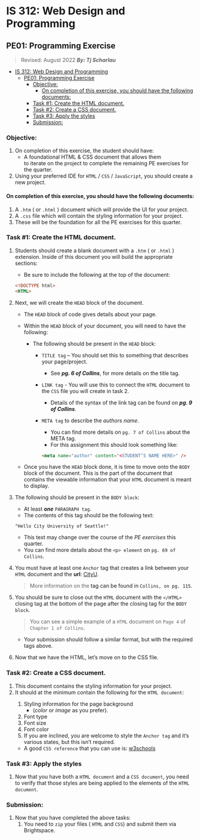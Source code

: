 # IS 312: Web Design and Programming

## PE01: Programming Exercise

> Revised: August 2022
_**By: Tj Scharlau**_

- [IS 312: Web Design and Programming](#is-312-web-design-and-programming)
  - [PE01: Programming Exercise](#pe01-programming-exercise)
    - [Objective:](#objective)
      - [On completion of this exercise, you should have the following documents:](#on-completion-of-this-exercise-you-should-have-the-following-documents)
    - [Task #1: Create the HTML document.](#task-1-create-the-html-document)
    - [Task #2: Create a CSS document.](#task-2-create-a-css-document)
    - [Task #3: Apply the styles](#task-3-apply-the-styles)
    - [Submission:](#submission)

### Objective:

1. On completion of this exercise, the student should have:
   - A foundational HTML & CSS document that allows them \
      to iterate on the project to complete the remaining PE exercises for the quarter.
1. Using your preferred IDE for `HTML` / `CSS` / `JavaScript`, you should create a new project.

#### On completion of this exercise, you should have the following documents:

1. A `.htm` ( or `.html` ) document which will provide the UI for your project.
1. A `.css` file which will contain the styling information for your project.
1. These will be the foundation for all the PE exercises for this quarter.

### Task #1: Create the HTML document.

1. Students should create a blank document with a `.htm` ( or `.html` ) extension.  Inside of this document you will build the appropriate sections:
   - Be sure to include the following at the top of the document:

    ```html
    <!DOCTYPE html>
    <HTML>
    ```
1. Next, we will create the `HEAD` block of the document.
   - The `HEAD` block of code gives details about your page.
   - Within the `HEAD` block of your document, you will need to have the following:
        - The following should be present in the `HEAD` block:
          - `TITLE tag` – You should set this to something that describes your page/project.
            - See _**pg. 6 of Collins**_, for more details on the title tag.
          - `LINK tag` - You will use this to connect the `HTML` document to the `CSS` file you will create in task 2.
            - Details of the syntax of the link tag can be found on _**pg. 9 of Collins**_.
          - `META tag` to describe the _authors name_.
            - You can find more details on `pg. 7 of Collins` about the META tag.
            - For this assignment this should look something like:

            ```html
            <meta name="author" content="<STUDENT’S NAME HERE>" />
            ```

    - Once you have the `HEAD` block done, it is time to move onto the `BODY` block of the document.  This is the part of the document that contains the viewable information that your `HTML` document is meant to display.
1. The following should be present in the `BODY block`:
   - At least _**one**_ `PARAGRAPH tag`.
   - The contents of this tag should be the following text:

    ```
    "Hello City University of Seattle!"
    ```

   - This text may change over the course of the _PE exercises_ this quarter.
   - You can find more details about the `<p> element` on `pg. 69 of Collins`.
1. You must have at least one `Anchor` tag that creates a link between your `HTML` document and the __url__: [CityU](https://www.cityu.edu/).
   > More information on the <a> tag can be found in `Collins, on pg. 115`.

1. You should be sure to close out the `HTML` document with the `</HTML>` closing tag at the bottom of the page after the closing tag for the `BODY block`.
    > You can see a simple example of a `HTML` document on `Page 4` of `Chapter 1 of Collins`.
   - Your submission should follow a similar format, but with the required tags above.

1. Now that we have the HTML, let’s move on to the CSS file.

### Task #2: Create a CSS document.

1. This document contains the styling information for your project.
2. It should at the minimum contain the following for the `HTML document`:
   1. Styling information for the page background
       - (_color_ or _image_ as you prefer).
   2. Font type
   3. Font size
   4. Font color
   5. If you are inclined, you are welcome to style the `Anchor tag` and it’s various states, but this isn’t required.
   - A good `CSS reference` that you can use is: [w3schools](https://www.w3schools.com/cssref/default.asp)

### Task #3: Apply the styles

1. Now that you have both a `HTML document` and a `CSS document`, you need to verify that those styles are being applied to the elements of the `HTML document`.

### Submission:

1. Now that you have completed the above tasks:
   1. You need to `zip` your files ( `HTML` and `CSS`) and submit them via Brightspace.
